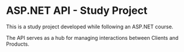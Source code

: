 # ASP.NET API - Study Project

This is a study project developed while following an ASP.NET course.

The API serves as a hub for managing interactions between Clients and Products.

